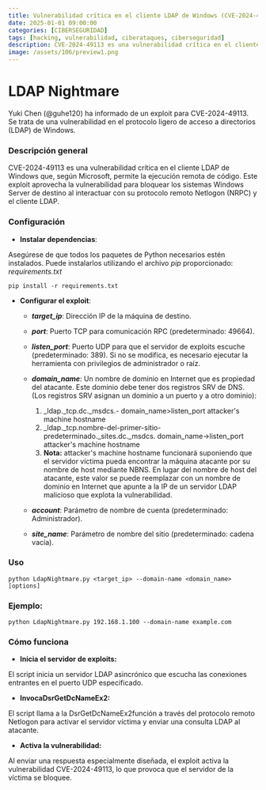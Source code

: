 ```yaml
---
title: Vulnerabilidad crítica en el cliente LDAP de Windows (CVE-2024-49113)
date: 2025-01-01 09:00:00 
categories: [CIBERSEGURIDAD]
tags: [hacking, vulnerabilidad, ciberataques, ciberseguridad]
description: CVE-2024-49113 es una vulnerabilidad crítica en el cliente LDAP de Windows que según Microsoft permite la ejecución remota de código.
image: /assets/106/preview1.png
---
```


# LDAP Nightmare

Yuki Chen (@guhe120) ha informado de un exploit para CVE-2024-49113. Se trata de una vulnerabilidad en el protocolo ligero de acceso a directorios (LDAP) de Windows.

### Descripción general

CVE-2024-49113 es una vulnerabilidad crítica en el cliente LDAP de Windows que, según Microsoft, permite la ejecución remota de código. Este exploit aprovecha la vulnerabilidad para bloquear los sistemas Windows Server de destino al interactuar con su protocolo remoto Netlogon (NRPC) y el cliente LDAP.

### Configuración

- **Instalar dependencias**:

Asegúrese de que todos los paquetes de Python necesarios estén instalados. Puede instalarlos utilizando el archivo *pip* proporcionado: *requirements.txt*

    pip install -r requirements.txt

- **Configurar el exploit**:

   - ***target_ip***: Dirección IP de la máquina de destino.
   - ***port***: Puerto TCP para comunicación RPC (predeterminado: 49664).
   - ***listen_port***: Puerto UDP para que el servidor de exploits escuche (predeterminado: 389). Si no se modifica, es necesario ejecutar la herramienta con privilegios de administrador o raíz.
   - ***domain_name***: Un nombre de dominio en Internet que es propiedad del atacante. Este dominio debe tener dos registros SRV de DNS. (Los registros SRV asignan un dominio a un puerto y a otro dominio):
     
        1. _ldap._tcp.dc._msdcs.- domain_name>listen_port attacker's machine hostname
        2. _ldap._tcp.nombre-del-primer-sitio-predeterminado._sites.dc._msdcs. domain_name->listen_port attacker's machine hostname
        3. **Nota:** attacker's machine hostname funcionará suponiendo que el servidor víctima pueda encontrar la máquina atacante por su nombre de host mediante NBNS. En lugar del nombre de host del atacante, este valor se puede reemplazar con un nombre de dominio en Internet que apunte a la IP de un servidor LDAP malicioso que explota la vulnerabilidad.
           
   - ***account***: Parámetro de nombre de cuenta (predeterminado: Administrador).
   - ***site_name***: Parámetro de nombre del sitio (predeterminado: cadena vacía).

### Uso

    python LdapNightmare.py <target_ip> --domain-name <domain_name> [options]

### Ejemplo:

    python LdapNightmare.py 192.168.1.100 --domain-name example.com


### Cómo funciona

- **Inicia el servidor de exploits:**

El script inicia un servidor LDAP asincrónico que escucha las conexiones entrantes en el puerto UDP especificado.

- **InvocaDsrGetDcNameEx2:**

El script llama a la DsrGetDcNameEx2función a través del protocolo remoto Netlogon para activar el servidor víctima y enviar una consulta LDAP al atacante.

- **Activa la vulnerabilidad:**

Al enviar una respuesta especialmente diseñada, el exploit activa la vulnerabilidad CVE-2024-49113, lo que provoca que el servidor de la víctima se bloquee.


  
